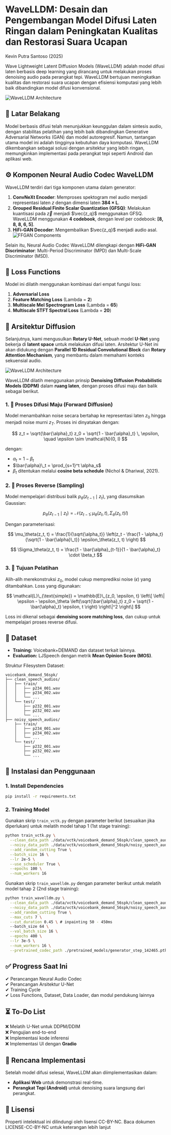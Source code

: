 
# WaveLLDM: Desain dan Pengembangan Model Difusi Laten Ringan dalam Peningkatan Kualitas dan Restorasi Suara Ucapan
Kevin Putra Santoso (2025)

Wave Lightweight Latent Diffusion Models (WaveLLDM) adalah model difusi laten berbasis deep learning yang dirancang untuk melakukan proses denoising audio pada perangkat tepi. WaveLLDM bertujuan meningkatkan kualitas dan restorasi suara ucapan dengan efisiensi komputasi yang lebih baik dibandingkan model difusi konvensional.

![WaveLLDM Architecture](https://github.com/echelon2718/WaveLLDM/blob/main_new/assets/WaveLLDM_Arch.png)

## 📌 **Latar Belakang**
Model berbasis difusi telah menunjukkan keunggulan dalam sintesis audio, dengan stabilitas pelatihan yang lebih baik dibandingkan Generative Adversarial Networks (GAN) dan model autoregresif. Namun, tantangan utama model ini adalah tingginya kebutuhan daya komputasi. WaveLLDM dikembangkan sebagai solusi dengan arsitektur yang lebih ringan, memungkinkan implementasi pada perangkat tepi seperti Android dan aplikasi web.

## ⚙ **Komponen Neural Audio Codec WaveLLDM**
WaveLLDM terdiri dari tiga komponen utama dalam generator:
1. **ConvNeXt Encoder**: Memproses spektogram mel audio menjadi representasi laten $z$ dengan dimensi laten **384 × L**.
2. **Grouped Residual Finite Scalar Quantization (GFSQ)**: Melakukan kuantisasi pada $\vec{z}$ menjadi $\vec{z_q}$ menggunakan GFSQ. WaveLLDM menggunakan **4 codebook**, dengan level per codebook: **[8, 8, 8, 6, 5]**.
3. **HiFi-GAN Decoder**: Mengembalikan $\vec{z_q}$ menjadi audio asal.
![FFGAN Components](https://github.com/echelon2718/WaveLLDM/blob/main_new/assets/FireflyGAN_Components.png)

Selain itu, Neural Audio Codec WaveLLDM dilengkapi dengan **HiFi-GAN Discriminator**: Multi-Period Discriminator (MPD) dan Multi-Scale Discriminator (MSD).

## 🎯 **Loss Functions**
Model ini dilatih menggunakan kombinasi dari empat fungsi loss:
1. **Adversarial Loss**
2. **Feature Matching Loss** (Lambda = **2**)
3. **Multiscale Mel Spectrogram Loss** (Lambda = **65**)
4. **Multiscale STFT Spectral Loss** (Lambda = **20**)

## 🔨 **Arsitektur Diffusion**
Selanjutnya, kami mengusulkan **Rotary U-Net**, sebuah model **U-Net** yang bekerja di **latent space** untuk melakukan difusi laten. Arsitektur U-Net ini akan didukung dengan **Parallel 1D Residual Convolutional Block** dan **Rotary Attention Mechanism**, yang membantu dalam memahami konteks sekuensial audio.

![WaveLLDM Architecture](https://github.com/echelon2718/WaveLLDM/blob/main_new/assets/Rotary_UNET.png)

WaveLLDM dilatih menggunakan prinsip **Denoising Diffusion Probabilistic Models (DDPM)** dalam **ruang laten**, dengan proses difusi maju dan balik sebagai berikut. 

### 1. 🔄 Proses Difusi Maju (Forward Diffusion)
Model menambahkan noise secara bertahap ke representasi laten $z_0$ hingga menjadi noise murni $z_T$. Proses ini dinyatakan dengan:

$$
z_t = \sqrt{\bar{\alpha}_t} z_0 + \sqrt{1 - \bar{\alpha}_t} \, \epsilon, \quad \epsilon \sim \mathcal{N}(0, I)
$$

dengan:
- $\alpha_t = 1 - \beta_t$  
- $\bar{\alpha}\_t = \prod_{s=1}^t \alpha_s$  
- $\beta_t$ ditentukan melalui **cosine beta schedule** (Nichol & Dhariwal, 2021).

### 2. 🔁 Proses Reverse (Sampling)
Model mempelajari distribusi balik $p_\theta(z_{t-1} \mid z_t)$, yang diasumsikan Gaussian:

$$
p_\theta(z_{t-1} \mid z_t) = \mathcal{N}(z_{t-1}; \mu_\theta(z_t, t), \Sigma_\theta(z_t, t) I)
$$

Dengan parameterisasi:
  
$$
\mu_\theta(z_t, t) = \frac{1}{\sqrt{\alpha_t}} \left(z_t - \frac{1 - \alpha_t}{\sqrt{1 - \bar{\alpha}\_t}} \epsilon_\theta(z_t, t) \right)
$$  

$$
\Sigma_\theta(z_t, t) = \frac{1 - \bar{\alpha}_{t-1}}{1 - \bar{\alpha}_t} \cdot \beta_t
$$

### 3. 🧠 Tujuan Pelatihan

Alih-alih merekonstruksi $z_0$, model cukup memprediksi noise ($\epsilon$) yang ditambahkan. Loss yang digunakan:  

$$
\mathcal{L}\_{\text{simple}} = \mathbb{E}\_{z_0, \epsilon, t} \left\[ \left\| \epsilon - \epsilon_\theta \left(\sqrt{\bar{\alpha}_t} z_0 + \sqrt{1 - \bar{\alpha}_t} \epsilon, t \right) \right\|^2 \right\]
$$  

Loss ini dikenal sebagai **denoising score matching loss**, dan cukup untuk mempelajari proses reverse difusi.

## 📂 **Dataset**
- **Training:** Voicebank+DEMAND dan dataset terkait lainnya.
- **Evaluation:** LJSpeech dengan metrik **Mean Opinion Score (MOS)**.

Struktur Filesystem Dataset:
```
voicebank_demand_56spk/
├── clean_speech_audios/
│   ├── train/
│   │   ├── p234_001.wav
│   │   ├── p234_002.wav
│   │   └── ...
│   └── test/
│       ├── p232_001.wav
│       ├── p232_002.wav
│       └── ...
├── noisy_speech_audios/
    ├── train/
    │   ├── p234_001.wav
    │   ├── p234_002.wav
    │   └── ...
    └── test/
        ├── p232_001.wav
        ├── p232_002.wav
        └── ...
```

## 🚀 **Instalasi dan Penggunaan**
### **1. Install Dependencies**
```bash
pip install -r requirements.txt
```

### **2. Training Model**
Gunakan skrip `train_vctk.py` dengan parameter berikut (sesuaikan jika diperlukan) untuk melatih model tahap 1 (1st stage training):
```bash
python train_vctk.py \
  --clean_data_path ./data/vctk/voicebank_demand_56spk/clean_speech_audios/train/ \
  --noisy_data_path ./data/vctk/voicebank_demand_56spk/noisy_speech_audios/train/ \
  --add_random_cutting True \
  --batch_size 16 \
  --lr 2e-5 \
  --use_scheduler True \
  --epochs 100 \
  --num_workers 16
```

Gunakan skrip `train_wavelldm.py` dengan parameter berikut untuk melatih model tahap 2 (2nd stage training):
```bash
python train_wavelldm.py \
  --clean_data_path ./data/vctk/voicebank_demand_56spk/clean_speech_audios/train/ \
  --noisy_data_path ./data/vctk/voicebank_demand_56spk/noisy_speech_audios/train/ \
  --add_random_cutting True \
  --max_cuts 7 \
  --cut_duration 0.45 \ # inpainting 50 - 450ms
  --batch_size 64 \
  --val_batch_size 16 \
  --epochs 400 \
  --lr 3e-5 \
  --num_workers 16 \
  --pretrained_codec_path ./pretrained_models/generator_step_142465.pth
```

## ✅ **Progress Saat Ini**
✔ Perancangan Neural Audio Codec  
✔ Perancangan Arsitektur U-Net  
✔ Training Cycle  
✔ Loss Functions, Dataset, Data Loader, dan modul pendukung lainnya  

## ⏳ **To-Do List**
❌ Melatih U-Net untuk DDPM/DDIM  
❌ Pengujian end-to-end  
❌ Implementasi kode inferensi  
❌ Implementasi UI dengan **Gradio**  

## 📌 **Rencana Implementasi**
Setelah model difusi selesai, WaveLLDM akan diimplementasikan dalam:
- **Aplikasi Web** untuk demonstrasi real-time.
- **Perangkat Tepi (Android)** untuk denoising suara langsung dari perangkat.

## 📄 **Lisensi**
Properti intelektual ini dilindungi oleh lisensi CC-BY-NC. Baca dokumen LICENSE-CC-BY-NC untuk keterangan lebih lanjut
